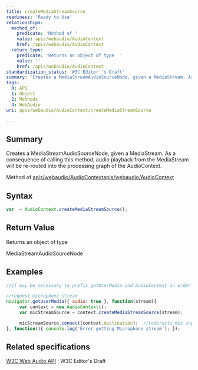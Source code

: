 ```yaml
---
title: createMediaStreamSource
readiness: 'Ready to Use'
relationships:
  method_of:
    predicate: 'Method of '
    value: apis/webaudio/AudioContext
    href: /apis/webaudio/AudioContext
  return_type:
    predicate: 'Returns an object of type  '
    value: ''
    href: /apis/webaudio/AudioContext
standardization_status: 'W3C Editor''s Draft'
summary: 'Creates a MediaStreamAudioSourceNode, given a MediaStream. As a consequence of calling this method, audio playback from the MediaStream will be re-routed into the processing graph of the AudioContext.'
tags:
  0: API
  1: Object
  2: Methods
  4: WebAudio
uri: apis/webaudio/AudioContext/createMediaStreamSource

---
```

## <span>Summary</span>

Creates a MediaStreamAudioSourceNode, given a MediaStream. As a consequence of calling this method, audio playback from the MediaStream will be re-routed into the processing graph of the AudioContext.

Method of [apis/webaudio/AudioContext](/apis/webaudio/AudioContext)[apis/webaudio/AudioContext](/apis/webaudio/AudioContext)

## <span>Syntax</span>

``` js
var  = AudioContext.createMediaStreamSource();
```

## <span>Return Value</span>

Returns an object of type<span></span>

MediaStreamAudioSourceNode

## <span>Examples</span>

``` js
//it may be necessary to prefix getUserMedia and AudioContext in order to work in some browsers

//request microphone stream
navigator.getUserMedia({ audio: true }, function(stream){
     var context = new AudioContext();
     var micStreamSource = context.createMediaStreamSource(stream);

     micStreamSource.connect(context.destination);  //redirects mic input to speakers
}, function(){ console.log('Error getting Microphone stream'); });
```

## <span>Related specifications</span>

[W3C Web Audio API](http://webaudio.github.io/web-audio-api/)
:   W3C Editor's Draft
